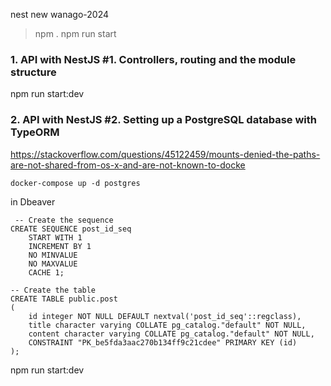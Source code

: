 nest new wanago-2024
> npm
.
> npm run start 

### 1. API with NestJS #1. Controllers, routing and the module structure

npm run start:dev

### 2. API with NestJS #2. Setting up a PostgreSQL database with TypeORM

https://stackoverflow.com/questions/45122459/mounts-denied-the-paths-are-not-shared-from-os-x-and-are-not-known-to-docke

`docker-compose up -d postgres`

in Dbeaver
```
 -- Create the sequence
CREATE SEQUENCE post_id_seq
    START WITH 1
    INCREMENT BY 1
    NO MINVALUE
    NO MAXVALUE
    CACHE 1;

-- Create the table
CREATE TABLE public.post
(
    id integer NOT NULL DEFAULT nextval('post_id_seq'::regclass),
    title character varying COLLATE pg_catalog."default" NOT NULL,
    content character varying COLLATE pg_catalog."default" NOT NULL,
    CONSTRAINT "PK_be5fda3aac270b134ff9c21cdee" PRIMARY KEY (id)
);
 ```

npm run start:dev
